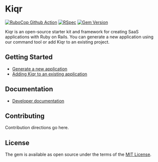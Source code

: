
Kiqr
==============

[![RuboCop Github Action](https://github.com/kiqr/kiqr/actions/workflows/rubocop.yml/badge.svg)](https://github.com/kiqr/kiqr/actions/workflows/rubocop.yml)
[![RSpec](https://github.com/kiqr/kiqr/actions/workflows/rspec.yml/badge.svg)](https://github.com/kiqr/kiqr/actions/workflows/rspec.yml)
[![Gem Version](https://badge.fury.io/rb/kiqr.svg)](https://badge.fury.io/rb/kiqr)

Kiqr is an open-source starter kit and framework for creating SaaS applications with Ruby on Rails. You can generate a new application using our command tool or add Kiqr to an existing project.

## Getting Started
- [Generate a new application](https://docs.kiqr.dev/getting-started/installation)
- [Adding Kiqr to an existing application](https://docs.kiqr.dev/getting-started/existing-project)

## Documentation
- [Developer documentation](https://docs.kiqr.dev)

## Contributing
Contribution directions go here.

## License
The gem is available as open source under the terms of the [MIT License](https://opensource.org/licenses/MIT).
